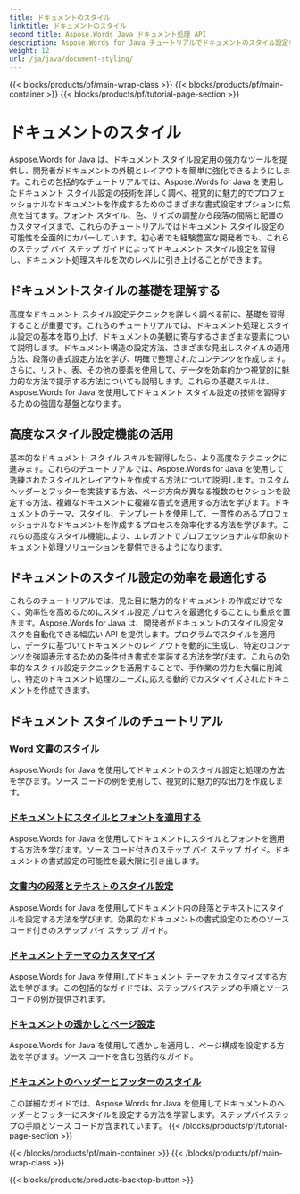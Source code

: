 ```yaml
---
title: ドキュメントのスタイル
linktitle: ドキュメントのスタイル
second_title: Aspose.Words Java ドキュメント処理 API
description: Aspose.Words for Java チュートリアルでドキュメントのスタイル設定をマスターします。視覚的に魅力的で効率的なドキュメントを作成するための高度な書式設定テクニックを学びます。
weight: 12
url: /ja/java/document-styling/
---
```


{{< blocks/products/pf/main-wrap-class >}}
{{< blocks/products/pf/main-container >}}
{{< blocks/products/pf/tutorial-page-section >}}

# ドキュメントのスタイル


Aspose.Words for Java は、ドキュメント スタイル設定用の強力なツールを提供し、開発者がドキュメントの外観とレイアウトを簡単に強化できるようにします。これらの包括的なチュートリアルでは、Aspose.Words for Java を使用したドキュメント スタイル設定の技術を詳しく調べ、視覚的に魅力的でプロフェッショナルなドキュメントを作成するためのさまざまな書式設定オプションに焦点を当てます。フォント スタイル、色、サイズの調整から段落の間隔と配置のカスタマイズまで、これらのチュートリアルではドキュメント スタイル設定の可能性を全面的にカバーしています。初心者でも経験豊富な開発者でも、これらのステップ バイ ステップ ガイドによってドキュメント スタイル設定を習得し、ドキュメント処理スキルを次のレベルに引き上げることができます。

## ドキュメントスタイルの基礎を理解する

高度なドキュメント スタイル設定テクニックを詳しく調べる前に、基礎を習得することが重要です。これらのチュートリアルでは、ドキュメント処理とスタイル設定の基本を取り上げ、ドキュメントの美観に寄与するさまざまな要素について説明します。ドキュメント構造の設定方法、さまざまな見出しスタイルの適用方法、段落の書式設定方法を学び、明確で整理されたコンテンツを作成します。さらに、リスト、表、その他の要素を使用して、データを効率的かつ視覚的に魅力的な方法で提示する方法についても説明します。これらの基礎スキルは、Aspose.Words for Java を使用してドキュメント スタイル設定の技術を習得するための強固な基盤となります。

## 高度なスタイル設定機能の活用

基本的なドキュメント スタイル スキルを習得したら、より高度なテクニックに進みます。これらのチュートリアルでは、Aspose.Words for Java を使用して洗練されたスタイルとレイアウトを作成する方法について説明します。カスタム ヘッダーとフッターを実装する方法、ページ方向が異なる複数のセクションを設定する方法、複雑なドキュメントに複雑な書式を適用する方法を学びます。ドキュメントのテーマ、スタイル、テンプレートを使用して、一貫性のあるプロフェッショナルなドキュメントを作成するプロセスを効率化する方法を学びます。これらの高度なスタイル機能により、エレガントでプロフェッショナルな印象のドキュメント処理ソリューションを提供できるようになります。

## ドキュメントのスタイル設定の効率を最適化する

これらのチュートリアルでは、見た目に魅力的なドキュメントの作成だけでなく、効率性を高めるためにスタイル設定プロセスを最適化することにも重点を置きます。Aspose.Words for Java は、開発者がドキュメントのスタイル設定タスクを自動化できる幅広い API を提供します。プログラムでスタイルを適用し、データに基づいてドキュメントのレイアウトを動的に生成し、特定のコンテンツを強調表示するための条件付き書式を実装する方法を学びます。これらの効率的なスタイル設定テクニックを活用することで、手作業の労力を大幅に削減し、特定のドキュメント処理のニーズに応える動的でカスタマイズされたドキュメントを作成できます。

## ドキュメント スタイルのチュートリアル
### [Word 文書のスタイル](./word-document-styling/)
Aspose.Words for Java を使用してドキュメントのスタイル設定と処理の方法を学びます。ソース コードの例を使用して、視覚的に魅力的な出力を作成します。 
### [ドキュメントにスタイルとフォントを適用する](./applying-styles-fonts/)
Aspose.Words for Java を使用してドキュメントにスタイルとフォントを適用する方法を学びます。ソース コード付きのステップ バイ ステップ ガイド。ドキュメントの書式設定の可能性を最大限に引き出します。
### [文書内の段落とテキストのスタイル設定](./styling-paragraphs-text/)
Aspose.Words for Java を使用してドキュメント内の段落とテキストにスタイルを設定する方法を学びます。効果的なドキュメントの書式設定のためのソース コード付きのステップ バイ ステップ ガイド。
### [ドキュメントテーマのカスタマイズ](./customizing-document-themes/)
Aspose.Words for Java を使用してドキュメント テーマをカスタマイズする方法を学びます。この包括的なガイドでは、ステップバイステップの手順とソース コードの例が提供されます。
### [ドキュメントの透かしとページ設定](./document-watermarking-page-setup/)
Aspose.Words for Java を使用して透かしを適用し、ページ構成を設定する方法を学びます。ソース コードを含む包括的なガイド。
### [ドキュメントのヘッダーとフッターのスタイル](./document-header-footer-styling/)
この詳細なガイドでは、Aspose.Words for Java を使用してドキュメントのヘッダーとフッターにスタイルを設定する方法を学習します。ステップバイステップの手順とソース コードが含まれています。
{{< /blocks/products/pf/tutorial-page-section >}}

{{< /blocks/products/pf/main-container >}}
{{< /blocks/products/pf/main-wrap-class >}}

{{< blocks/products/products-backtop-button >}}
